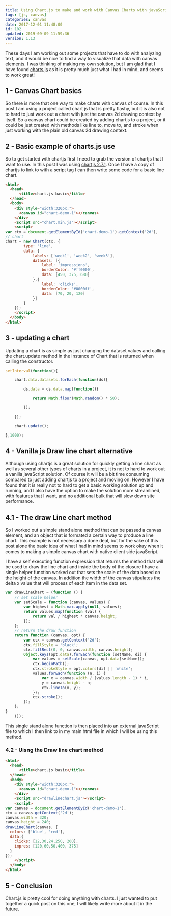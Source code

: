 ```yaml
---
title: Using Chart.js to make and work with Canvas Charts with javaScript
tags: [js, canvas]
categories: canvas
date: 2017-12-01 11:48:00
id: 102
updated: 2019-09-09 11:59:36
version: 1.13
---
```


These days I am working out some projects that have to do with analyzing text, and it would be nice to find a way to visualize that data with canvas elements. I was thinking of making my own solution, but I am glad that I have found [charts.js](http://www.chartjs.org/docs/latest/) as it is pretty much just what I had in mind, and seems to work great!

<!-- more -->

<script src="/js/chart.min.js"></script>

## 1 - Canvas Chart basics

So there is more that one way to make charts with canvas of course. In this post I am using a project called chart js that is pretty flashy, but it is also not to hard to just work out a chart with just the canvas 2d drawing context by itself. So a canvas chart could be created by adding chartjs to a project, or it could be just created with methods like line to, move to, and stroke when just working with the plain old canvas 2d drawing context.

## 2 - Basic example of charts.js use

So to get started with chartjs first I need to grab the version of chartjs that I want to use. In this post I was using [chartjs 2.7.1](https://github.com/chartjs/Chart.js/tree/v2.7.1/dist). Once I have a copy of chartjs to link to with a script tag I can then write some code for a basic line chart.

```html
<html>
  <head>
      <title>chart.js basic</title>
  </head>
  <body>
    <div style="width:320px;">
      <canvas id="chart-demo-1"></canvas>
    </div>
    <script src="chart.min.js"></script>
    <script>
var ctx = document.getElementById('chart-demo-1').getContext('2d'),
// chart
chart = new Chart(ctx, {
        type: 'line',
        data: {
            labels: ['week1', 'week2', 'week3'],
            datasets: [{
                label: 'impressions',
                borderColor: '#ff0000',
                data: [450, 375, 680]
            },{
                label: 'clicks',
                borderColor: '#0000ff',
                data: [70, 20, 120]
            }]
        }
    });
    </script>
  </body>
</html>
```

## 3 - updating a chart

Updating a chart is as simple as just changing the dataset values and calling the chart.update method in the instance of Chart that is returned when calling the constructor.

```js
setInterval(function(){

    chart.data.datasets.forEach(function(ds){

        ds.data = ds.data.map(function(){

            return Math.floor(Math.random() * 50);

        });

    });

    chart.update();

},1000);
```

<div style="width:320px;margin-left:auto;margin-right:auto;">
    <canvas id="chart-demo-1"></canvas>
</div>
<script>
var ctx = document.getElementById('chart-demo-1').getContext('2d'),
 
// chart
chart = new Chart(ctx, {
 
        type: 'line',
 
        data: {
 
            labels: ['week1', 'week2', 'week3'],
            datasets: [{
 
                label: 'impressions',
                borderColor: '#ff0000',
                data: [450, 375, 680]
 
            },{
 
                label: 'clicks',
                borderColor: '#0000ff',
                data: [70, 20, 120]
 
            }]
 
        }
 
    });
 
setInterval(function(){
 
    chart.data.datasets.forEach(function(ds){
 
        ds.data = ds.data.map(function(){
 
            return Math.floor(Math.random() * 50);
 
        });
 
    });
 
    chart.update();
 
},1000);
 
</script>

## 4 - Vanilla js Draw line chart alternative

Although using chartjs is a great solution for quickly getting a line chart as well as several other types of charts in a project, it is not to hard to work out a vanilla javaScript solution. Of course it will be a bit time consuming compared to just adding chartjs to a project and moving on. However I have found that it is really not to hard to get a basic working solution up and running, and I also have the option to make the solution more streamlined, with features that I want, and no additional bulk that will slow down site performance.

## 4.1 - The draw Line chart method

So I worked out a simple stand alone method that can be passed a canvas element, and an object that is formated a certain way to produce a line chart. This example is not necessary a done deal, but for the sake of this post alone the basic idea of what I had in mind seems to work okay when it comes to making a simple canvas chart with native client side javaScript.

I have a self executing function expression that returns the method that will be used to draw the line chart and inside the body of the closure I have a single helper function worked out that sets the scale of the data based on the height of the canvas. In addition the width of the canvas stipulates the delta x value that will process of each item in the data set.

```js
var drawLineChart = (function () {
    // set scale helper
    var setScale = function (canvas, values) {
        var highest = Math.max.apply(null, values);
        return values.map(function (val) {
            return val / highest * canvas.height;
        });
    };
    // return the draw function
    return function (canvas, opt) {
        var ctx = canvas.getContext('2d');
        ctx.fillStyle = 'black';
        ctx.fillRect(0, 0, canvas.width, canvas.height);
        Object.keys(opt.data).forEach(function (setName, di) {
            var values = setScale(canvas, opt.data[setName]);
            ctx.beginPath();
            ctx.strokeStyle = opt.colors[di] || 'white';
            values.forEach(function (n, i) {
                var x = canvas.width / (values.length - 1) * i,
                y = canvas.height - n;
                ctx.lineTo(x, y);
            });
            ctx.stroke();
        });
    };
}
    ());
```

This single stand alone function is then placed into an external javaScript file to which I then link to in my main html file in which I will be using this method.

### 4.2 - Uisng the Draw line chart method

```html
<html>
  <head>
      <title>chart.js basic</title>
  </head>
  <body>
    <div style="width:320px;">
      <canvas id="chart-demo-1"></canvas>
    </div>
    <script src="drawlinechart.js"></script>
    <script>
var canvas = document.getElementById('chart-demo-1'),
ctx = canvas.getContext('2d');
canvas.width = 320;
canvas.height = 240;
drawLineChart(canvas, {
  colors: ['blue', 'red'],
  data:{
    clicks: [12,30,24,250, 200],
    impres: [120,60,50,400, 375]
  }
});
    </script>
  </body>
</html>
```

## 5 - Conclusion

Chart.js is pretty cool for doing anything with charts. I just wanted to put together a quick post on this one, I will likely write more about it in the future.